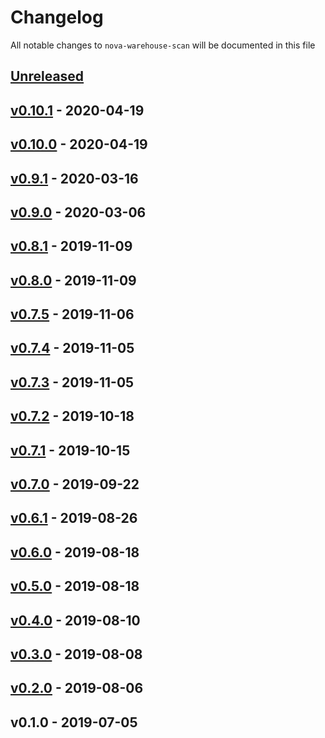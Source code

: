 # Changelog

All notable changes to `nova-warehouse-scan` will be documented in this file

## [Unreleased]

## [v0.10.1] - 2020-04-19

## [v0.10.0] - 2020-04-19

## [v0.9.1] - 2020-03-16

## [v0.9.0] - 2020-03-06

## [v0.8.1] - 2019-11-09

## [v0.8.0] - 2019-11-09

## [v0.7.5] - 2019-11-06

## [v0.7.4] - 2019-11-05

## [v0.7.3] - 2019-11-05

## [v0.7.2] - 2019-10-18

## [v0.7.1] - 2019-10-15

## [v0.7.0] - 2019-09-22

## [v0.6.1] - 2019-08-26

## [v0.6.0] - 2019-08-18

## [v0.5.0] - 2019-08-18

## [v0.4.0] - 2019-08-10

## [v0.3.0] - 2019-08-08

## [v0.2.0] - 2019-08-06

## v0.1.0 - 2019-07-05

[Unreleased]: https://github.com/mvdnbrk/nova-warehouse-scan/compare/v0.10.1...HEAD
[v0.10.1]: https://github.com/mvdnbrk/nova-warehouse-scan/compare/v0.10.0...v0.10.1
[v0.10.0]: https://github.com/mvdnbrk/nova-warehouse-scan/compare/v0.9.1...v0.10.0
[v0.9.1]: https://github.com/mvdnbrk/nova-warehouse-scan/compare/v0.9.0...v0.9.1
[v0.9.0]: https://github.com/mvdnbrk/nova-warehouse-scan/compare/v0.8.1...v0.9.0
[v0.8.1]: https://github.com/mvdnbrk/nova-warehouse-scan/compare/v0.8.0...v0.8.1
[v0.8.0]: https://github.com/mvdnbrk/nova-warehouse-scan/compare/v0.7.5...v0.8.0
[v0.7.5]: https://github.com/mvdnbrk/nova-warehouse-scan/compare/v0.7.4...v0.7.5
[v0.7.4]: https://github.com/mvdnbrk/nova-warehouse-scan/compare/v0.7.3...v0.7.4
[v0.7.3]: https://github.com/mvdnbrk/nova-warehouse-scan/compare/v0.7.2...v0.7.3
[v0.7.2]: https://github.com/mvdnbrk/nova-warehouse-scan/compare/v0.7.1...v0.7.2
[v0.7.1]: https://github.com/mvdnbrk/nova-warehouse-scan/compare/v0.7.0...v0.7.1
[v0.7.0]: https://github.com/mvdnbrk/nova-warehouse-scan/compare/v0.6.1...v0.7.0
[v0.6.1]: https://github.com/mvdnbrk/nova-warehouse-scan/compare/v0.6.0...v0.6.1
[v0.6.0]: https://github.com/mvdnbrk/nova-warehouse-scan/compare/v0.5.0...v0.6.0
[v0.5.0]: https://github.com/mvdnbrk/nova-warehouse-scan/compare/v0.4.0...v0.5.0
[v0.4.0]: https://github.com/mvdnbrk/nova-warehouse-scan/compare/v0.3.0...v0.4.0
[v0.3.0]: https://github.com/mvdnbrk/nova-warehouse-scan/compare/v0.2.0...v0.3.0
[v0.2.0]: https://github.com/mvdnbrk/nova-warehouse-scan/compare/v0.1.0...v0.2.0
